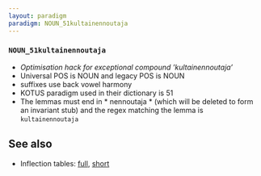 ```yaml
---
layout: paradigm
paradigm: NOUN_51kultainennoutaja
---
```

### ` NOUN_51kultainennoutaja `

* _Optimisation hack for exceptional compound ’kultainennoutaja’_
* Universal POS is NOUN and legacy POS is NOUN
* suffixes use back vowel harmony
* KOTUS paradigm used in their dictionary is 51
* The lemmas must end in * nennoutaja * (which will be deleted to form an invariant stub) and the regex matching the lemma is ` kultainennoutaja `

## See also

* Inflection tables: [full](gen/5/kultainennoutaja.html), [short](gen/5/kultainennoutaja_wikt.html)


